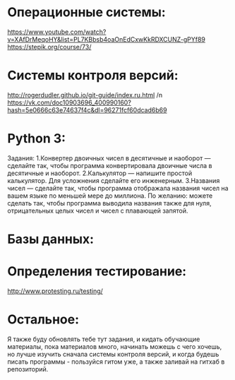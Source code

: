 # Операционные системы:
https://www.youtube.com/watch?v=XAfDrMeqoHY&list=PL7KBbsb4oaOnEdCxwKkRDXCUNZ-gPYf89
https://stepik.org/course/73/
# Системы контроля версий:
http://rogerdudler.github.io/git-guide/index.ru.html /n
https://vk.com/doc10903696_400990160?hash=5e0666c63e74637f4c&dl=96271fcf60dcad6b69
# Python 3:
Задания:
1.Конвертер двоичных чисел в десятичные и наоборот — сделайте так, чтобы программа конвертировала двоичные числа в десятичные и наоборот.
2.Калькулятор — напишите простой калькулятор. Для усложнения сделайте его инженерным.
3.Названия чисел — сделайте так, чтобы программа отображала названия чисел на вашем языке по меньшей мере до миллиона. По желанию: можете сделать так, чтобы программа выводила названия также для нуля, отрицательных целых чисел и чисел с плавающей запятой.
# Базы данных:
# Определения тестирование:
http://www.protesting.ru/testing/
# Остальное:
Я также буду обновлять тебе тут задания, и кидать обучающие материалы, пока материалов много, начинать можешь с чего хочешь, но лучше изучить сначала системы контроля версий, и когда будешь писать программы - пользуйся гитом уже, а также заливай на гитхаб в репозиторий.

